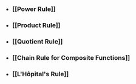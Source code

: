 ---
---

- ### [[Power Rule]]

- ### [[Product Rule]]

- ### [[Quotient Rule]]

- ### [[Chain Rule for Composite Functions]]

- ### [[L'Hôpital's Rule]]
